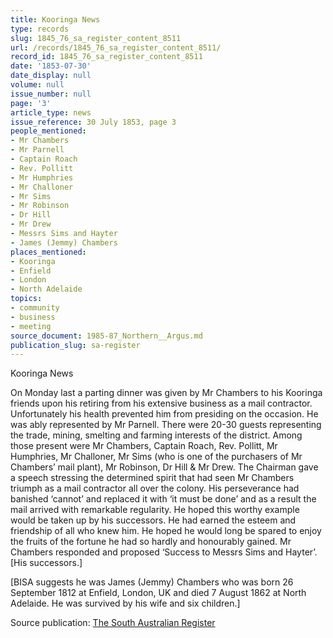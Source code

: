 ```yaml
---
title: Kooringa News
type: records
slug: 1845_76_sa_register_content_8511
url: /records/1845_76_sa_register_content_8511/
record_id: 1845_76_sa_register_content_8511
date: '1853-07-30'
date_display: null
volume: null
issue_number: null
page: '3'
article_type: news
issue_reference: 30 July 1853, page 3
people_mentioned:
- Mr Chambers
- Mr Parnell
- Captain Roach
- Rev. Pollitt
- Mr Humphries
- Mr Challoner
- Mr Sims
- Mr Robinson
- Dr Hill
- Mr Drew
- Messrs Sims and Hayter
- James (Jemmy) Chambers
places_mentioned:
- Kooringa
- Enfield
- London
- North Adelaide
topics:
- community
- business
- meeting
source_document: 1985-87_Northern__Argus.md
publication_slug: sa-register
---
```


Kooringa News

On Monday last a parting dinner was given by Mr Chambers to his Kooringa friends upon his retiring from his extensive business as a mail contractor.  Unfortunately his health prevented him from presiding on the occasion.  He was ably represented by Mr Parnell.  There were 20-30 guests representing the trade, mining, smelting and farming interests of the district.  Among those present were Mr Chambers, Captain Roach, Rev. Pollitt, Mr Humphries, Mr Challoner, Mr Sims (who is one of the purchasers of Mr Chambers’ mail plant), Mr Robinson, Dr Hill & Mr Drew.  The Chairman gave a speech stressing the determined spirit that had seen Mr Chambers triumph as a mail contractor all over the colony.  His perseverance had banished ‘cannot’ and replaced it with ‘it must be done’ and as a result the mail arrived with remarkable regularity.  He hoped this worthy example would be taken up by his successors.  He had earned the esteem and friendship of all who knew him.  He hoped he would long be spared to enjoy the fruits of the fortune he had so hardly and honourably gained.  Mr Chambers responded and proposed ‘Success to Messrs Sims and Hayter’. [His successors.]

[BISA suggests he was James (Jemmy) Chambers who was born 26 September 1812 at Enfield, London, UK and died 7 August 1862 at North Adelaide.  He was survived by his wife and six children.]

Source publication: [The South Australian Register](/publications/sa-register/)
